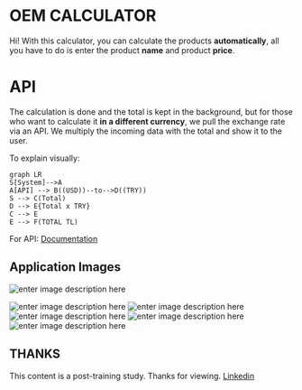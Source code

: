 ﻿# OEM CALCULATOR

Hi! 
With this calculator, you can calculate the products **automatically**, all you have to do is enter the product **name** and product **price**.


# API

The calculation is done and the total is kept in the background, but for those who want to calculate it **in a different currency**, we pull the exchange rate via an API.
We multiply the incoming data with the total and show it to the user.

To explain visually:

```mermaid
graph LR
S[System]-->A
A[API] --> B((USD))--to-->D((TRY))
S --> C(Total)
D --> E{Total x TRY}
C --> E
E --> F(TOTAL TL)
```
For API: [Documentation](https://www.frankfurter.app/docs/)


## Application Images
![enter image description here](https://i.hizliresim.com/jykd9a8.png)

  ![enter image description here](https://i.hizliresim.com/cfxl497.png)
![enter image description here](https://i.hizliresim.com/9c26uhd.png)
![enter image description here](https://i.hizliresim.com/2bq1i06.png)
![enter image description here](https://i.hizliresim.com/iy4b72v.png)
![enter image description here](https://i.hizliresim.com/alahmsy.png)


## THANKS

This content is a post-training study.
Thanks for viewing.
[Linkedin](https://www.linkedin.com/in/fatihgumus59)

